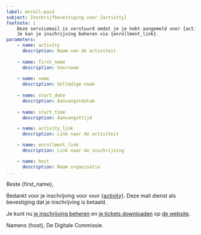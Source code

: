 ```yaml
---
label: enroll-paid
subject: Inschrijfbevestiging voor {activity}
footnote: |
    Deze servicemail is verstuurd omdat je je hebt aangemeld voor {activity}.
    Je kan je inschrijving beheren via {enrollment_link}.
parameters:
    - name: activity
      description: Naam van de activiteit
      
    - name: first_name
      description: Voornaam
      
    - name: name
      description: Volledige naam
      
    - name: start_date
      description: Aanvangstdatum
      
    - name: start_time
      description: Aanvangsttijd

    - name: activity_link
      description: Link naar de activiteit

    - name: enrollment_link
      description: Link naar de inschrijving

    - name: host
      description: Naam organisatie
...
```


Beste {first_name},

Bedankt voor je inschrijving voor voor [{activity}][1]. Deze mail dienst als bevestiging dat je inschrijving is betaald.

Je kunt nu [je inschrijving beheren][2] en [je tickets downloaden][2] op [de website][2].

Namens {host},
De Digitale Commissie.

[1]: {activity_link}
[2]: {enrollment_link}
